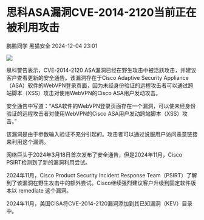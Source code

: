 #  思科ASA漏洞CVE-2014-2120当前正在被利用攻击   
鹏鹏同学  黑猫安全   2024-12-04 23:01  
  
![](https://mmbiz.qpic.cn/sz_mmbiz_png/8dBEfDPEce8vjhw4gtTY5Zjibh1mjZDr1zLkF2YRh0vC2DQKaYJhcPPV19z45lic4pcMBia34knOMlLvCcgh80qSw/640?wx_fmt=png&from=appmsg "")  
  
思科警告表示，CVE-2014-2120 ASA漏洞已经在野生攻击中被活跃攻击，并建议客户查看更新的安全通告。该漏洞存在于Cisco Adaptive Security Appliance（ASA）软件的WebVPN登录页面，因为未经身份验证的远程攻击者可以通过跨站脚本（XSS）攻击对使用WebVPN的Cisco ASA用户发动攻击。  
  
安全通告中写道：“ASA软件的WebVPN登录页面存在一个漏洞，可以使未经身份验证的远程攻击者对使用WebVPN的Cisco ASA用户发动跨站脚本（XSS）攻击。”  
  
该漏洞是由于参数输入验证不充分引起的。攻击者可以通过说服用户访问恶意链接来利用这个漏洞。  
  
网络巨头于2024年3月18日首次发布了安全通告，但是2024年11月，Cisco PSIRT检测到了新的漏洞利用尝试。  
  
2024年11月，Cisco Product Security Incident Response Team（PSIRT）了解到了该漏洞在野生攻击中的额外尝试。Cisco继续强烈建议客户升级到固定软件版本以 remediate 这个漏洞。  
  
2024年11月，美国CISA将CVE-2014-2120漏洞添加到其已知漏洞（KEV）目录中。  
  
